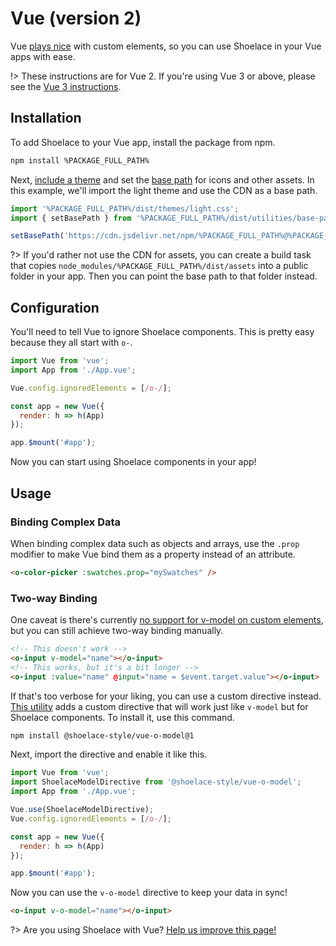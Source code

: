 # Vue (version 2)

Vue [plays nice](https://custom-elements-everywhere.com/#vue) with custom elements, so you can use Shoelace in your Vue apps with ease.

!> These instructions are for Vue 2. If you're using Vue 3 or above, please see the [Vue 3 instructions](/frameworks/vue).

## Installation

To add Shoelace to your Vue app, install the package from npm.

```bash
npm install %PACKAGE_FULL_PATH%
```

Next, [include a theme](/getting-started/themes) and set the [base path](/getting-started/installation#setting-the-base-path) for icons and other assets. In this example, we'll import the light theme and use the CDN as a base path.

```jsx
import '%PACKAGE_FULL_PATH%/dist/themes/light.css';
import { setBasePath } from '%PACKAGE_FULL_PATH%/dist/utilities/base-path';

setBasePath('https://cdn.jsdelivr.net/npm/%PACKAGE_FULL_PATH%@%PACKAGE_VERSION%/dist/');
```

?> If you'd rather not use the CDN for assets, you can create a build task that copies `node_modules/%PACKAGE_FULL_PATH%/dist/assets` into a public folder in your app. Then you can point the base path to that folder instead.

## Configuration

You'll need to tell Vue to ignore Shoelace components. This is pretty easy because they all start with `o-`.

```js
import Vue from 'vue';
import App from './App.vue';

Vue.config.ignoredElements = [/o-/];

const app = new Vue({
  render: h => h(App)
});

app.$mount('#app');
```

Now you can start using Shoelace components in your app!

## Usage

### Binding Complex Data

When binding complex data such as objects and arrays, use the `.prop` modifier to make Vue bind them as a property instead of an attribute.

```html
<o-color-picker :swatches.prop="mySwatches" />
```

### Two-way Binding

One caveat is there's currently [no support for v-model on custom elements](https://github.com/vuejs/vue/issues/7830), but you can still achieve two-way binding manually.

```html
<!-- This doesn't work -->
<o-input v-model="name"></o-input>
<!-- This works, but it's a bit longer -->
<o-input :value="name" @input="name = $event.target.value"></o-input>
```

If that's too verbose for your liking, you can use a custom directive instead. [This utility](https://www.npmjs.com/package/@shoelace-style/vue-o-model) adds a custom directive that will work just like `v-model` but for Shoelace components. To install it, use this command.

```bash
npm install @shoelace-style/vue-o-model@1
```

Next, import the directive and enable it like this.

```js
import Vue from 'vue';
import ShoelaceModelDirective from '@shoelace-style/vue-o-model';
import App from './App.vue';

Vue.use(ShoelaceModelDirective);
Vue.config.ignoredElements = [/o-/];

const app = new Vue({
  render: h => h(App)
});

app.$mount('#app');
```

Now you can use the `v-o-model` directive to keep your data in sync!

```html
<o-input v-o-model="name"></o-input>
```

?> Are you using Shoelace with Vue? [Help us improve this page!](%REPO_URL%/blob/next/docs/frameworks/vue-2.md)
